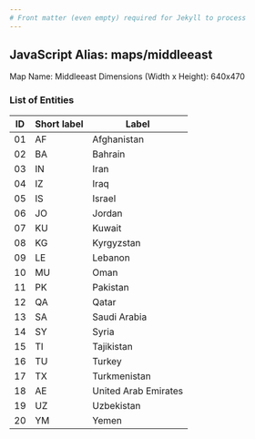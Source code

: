 ```yaml
---
# Front matter (even empty) required for Jekyll to process
---
```


## JavaScript Alias: maps/middleeast

Map Name: Middleeast
Dimensions (Width x Height): 640x470





### List of Entities

ID | Short label | Label
---|---|---|
01|AF|Afghanistan
02|BA|Bahrain
03|IN|Iran
04|IZ|Iraq
05|IS|Israel
06|JO|Jordan
07|KU|Kuwait
08|KG|Kyrgyzstan
09|LE|Lebanon
10|MU|Oman
11|PK|Pakistan
12|QA|Qatar
13|SA|Saudi Arabia
14|SY|Syria
15|TI|Tajikistan
16|TU|Turkey
17|TX|Turkmenistan
18|AE|United Arab Emirates
19|UZ|Uzbekistan
20|YM|Yemen

